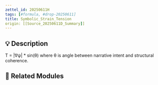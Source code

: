 ```yaml
---
zettel_id: 20250611H
tags: [#formula, #drop-20250611]
title: Symbolic_Strain_Tension
origin: [[Source_20250611D_Summary]]
---
```


## 💡 Description
T = |∇ψ| * sin(θ) where θ is angle between narrative intent and structural coherence.

## 🔗 Related Modules
<!-- Will be filled in during integration pass -->
